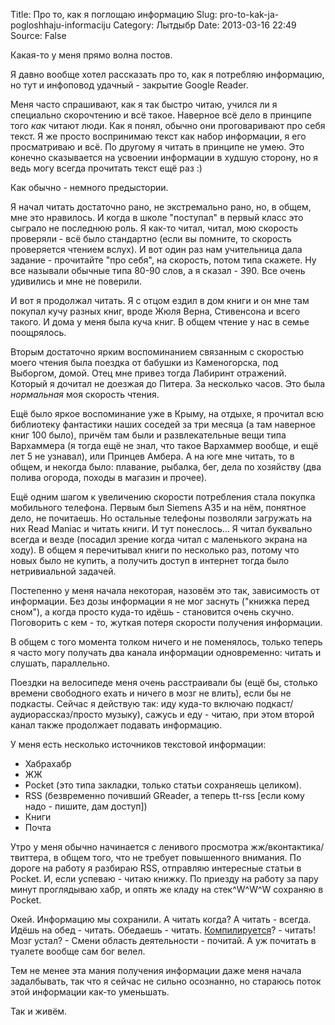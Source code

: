 Title: Про то, как я поглощаю информацию
Slug: pro-to-kak-ja-pogloshhaju-informaciju
Category: Лытдыбр
Date: 2013-03-16 22:49
Source: False

Какая-то у меня прямо волна постов.

Я давно вообще хотел рассказать про то, как я потребляю информацию, но тут и инфоповод удачный - закрытие Google Reader.

Меня часто спрашивают, как я так быстро читаю, учился ли я специально скорочтению и всё такое. Наверное всё дело в принципе того _как_ читают люди. Как я понял, обычно они проговаривают про себя текст. Я же просто воспринимаю текст как набор информации, я его просматриваю и всё. По другому я читать в принципе не умею. Это конечно сказывается на усвоении информации в худшую сторону, но я ведь могу всегда прочитать текст ещё раз :)

Как обычно - немного предыстории.

Я начал читать достаточно рано, не экстремально рано, но, в общем, мне это нравилось. И когда в школе "поступал" в первый класс это сыграло не последнюю роль. Я как-то читал, читал, мою скорость проверяли - всё было стандартно (если вы помните, то скорость проверяется чтением вслух). И вот один раз нам учительница дала задание - прочитайте "про себя", на скорость, потом типа скажете. Ну все называли обычные типа 80-90 слов, а я сказал - 390. Все очень удивились и мне не поверили.

И вот я продолжал читать. Я с отцом ездил в дом книги и он мне там покупал кучу разных книг, вроде Жюля Верна, Стивенсона и всего такого. И дома у меня была куча книг. В общем чтение у нас в семье поощрялось.

Вторым достаточно ярким воспоминанием связанным с скоростью моего чтения была поездка от бабушки из Каменогорска, под Выборгом, домой. Отец мне привез тогда Лабиринт отражений. Который я дочитал не доезжая до Питера. За несколько часов. Это была _нормальная_ моя скорость чтения.

Ещё было яркое воспоминание уже в Крыму, на отдыхе, я прочитал всю библиотеку фантастики наших соседей за три месяца (а там наверное книг 100 было), причём там были и развлекательные вещи типа Вархаммера (я тогда ещё не знал, что такое Вархаммер вообще, и ещё лет 5 не узнавал), или Принцев Амбера. А на юге мне читать, то в общем, и некогда было: плавание, рыбалка, бег, дела по хозяйству (два полива огорода, походы в магазин и прочее).

Ещё одним шагом к увеличению скорости потребления стала покупка мобильного телефона. Первым был Siemens A35 и на нём, понятное дело, не почитаешь. Но остальные телефоны позволяли загружать на них Read Maniac и читать книги. И тут понеслось... Я читал буквально всегда и везде (посадил зрение когда читал с маленького экрана на ходу). В общем я перечитывал книги по несколько раз, потому что новых было не купить, а получить доступ в интернет тогда было нетривиальной задачей.

Постепенно у меня начала некоторая, назовём это так, зависимость от информации. Без дозы информации я не мог заснуть ("книжка перед сном"), а когда просто куда-то идёшь - становится очень скучно. Поговорить с кем - то, жуткая потеря скорости получения информации.

В общем с того момента толком ничего и не поменялось, только теперь я часто могу получать два канала информации одновременно: читать и слушать, параллельно.

Поездки на велосипеде меня очень расстраивали бы (ещё бы, столько времени свободного ехать и ничего в мозг не влить), если бы не подкасты. Сейчас я действую так: иду куда-то включаю подкаст/аудиорассказ/просто музыку), сажусь и еду - читаю, при этом второй канал также продолжает подавать информацию.

У меня есть несколько источников текстовой информации:

 * Хабрахабр
 * ЖЖ
 * Pocket (это типа закладки, только статьи сохраняешь целиком).
 * RSS (безвременно почивший GReader, а теперь tt-rss [если кому надо - пишите, дам доступ])
 * Книги
 * Почта

Утро у меня обычно начинается с ленивого просмотра жж/вконтактика/твиттера, в общем того, что не требует повышенного внимания. По дороге на работу я разбираю RSS, отправляю интересные статьи в Pocket. И, если успеваю - читаю книжку. По приезду на работу за пару минут проглядываю хабр, и опять же кладу на стек^W^W^W сохраняю в Pocket.

Окей. Информацию мы сохранили. А читать когда? А читать - всегда. Идёшь на обед - читать. Обедаешь - читать. [Компилируется](http://xkcd.com/303/)? - читать! Мозг устал? - Смени область деятельности - почитай. А уж почитать в туалете вообще сам бог велел.

Тем не менее эта мания получения информации даже меня начала задалбывать, так что я сейчас не сильно осознанно, но стараюсь поток этой информации как-то уменьшать.


Так и живём.
